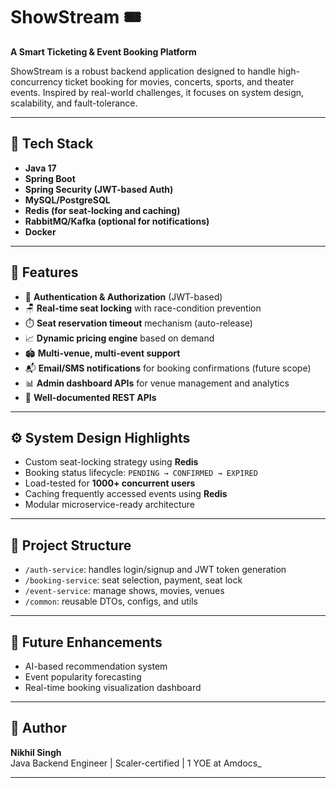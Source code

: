 # ShowStream 🎟️  
**A Smart Ticketing & Event Booking Platform**

ShowStream is a robust backend application designed to handle high-concurrency ticket booking for movies, concerts, sports, and theater events. Inspired by real-world challenges, it focuses on system design, scalability, and fault-tolerance.

---

## 🔧 Tech Stack

- **Java 17**
- **Spring Boot**
- **Spring Security (JWT-based Auth)**
- **MySQL/PostgreSQL**
- **Redis (for seat-locking and caching)**
- **RabbitMQ/Kafka (optional for notifications)**
- **Docker**

---

## 🚀 Features

- 🔐 **Authentication & Authorization** (JWT-based)
- 🪑 **Real-time seat locking** with race-condition prevention
- ⏱️ **Seat reservation timeout** mechanism (auto-release)
- 📈 **Dynamic pricing engine** based on demand
- 🏟️ **Multi-venue, multi-event support**
- 📬 **Email/SMS notifications** for booking confirmations (future scope)
- 📊 **Admin dashboard APIs** for venue management and analytics
- 💬 **Well-documented REST APIs**

---

## ⚙️ System Design Highlights

- Custom seat-locking strategy using **Redis**
- Booking status lifecycle: `PENDING → CONFIRMED → EXPIRED`
- Load-tested for **1000+ concurrent users**
- Caching frequently accessed events using **Redis**
- Modular microservice-ready architecture

---

## 📁 Project Structure

- `/auth-service`: handles login/signup and JWT token generation
- `/booking-service`: seat selection, payment, seat lock
- `/event-service`: manage shows, movies, venues
- `/common`: reusable DTOs, configs, and utils

---

## 🔮 Future Enhancements

- AI-based recommendation system
- Event popularity forecasting
- Real-time booking visualization dashboard

---

## 👤 Author

**Nikhil Singh**  
Java Backend Engineer | Scaler-certified | 1 YOE at Amdocs_

---


